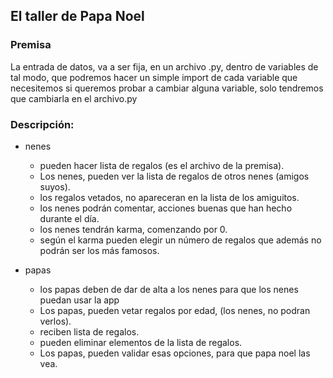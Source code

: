 ## El taller de Papa Noel

### Premisa
La entrada de datos, va a ser fija, en un archivo .py, dentro de variables
de tal modo, que podremos hacer un simple import de cada variable que necesitemos
si queremos probar a cambiar alguna variable, solo tendremos que cambiarla en el archivo.py

### Descripción:

- nenes
    - pueden hacer lista de regalos (es el archivo de la premisa).
    - Los nenes, pueden ver la lista de regalos de otros nenes (amigos suyos).
    - los regalos vetados, no apareceran en la lista de los amiguitos.
    - los nenes podrán comentar, acciones buenas que han hecho durante el día.
    - los nenes tendrán karma, comenzando por 0.
    - según el karma pueden elegir un número de regalos que además no podrán ser los más famosos.

- papas
    - los papas deben de dar de alta a los nenes para que los nenes puedan usar la app
    - Los papas, pueden vetar regalos por edad, (los nenes, no podran verlos).
    - reciben lista de regalos.
    - pueden eliminar elementos de la lista de regalos.
    - Los papas, pueden validar esas opciones, para que papa noel las vea.

    
